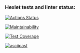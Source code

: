 ### Hexlet tests and linter status:
[![Actions Status](https://github.com/SvetlanaMaksimova/fullstack-javascript-project-4/workflows/hexlet-check/badge.svg)](https://github.com/SvetlanaMaksimova/fullstack-javascript-project-4/actions)

[![Maintainability](https://api.codeclimate.com/v1/badges/a2a6f07f6446eb12fd38/maintainability)](https://codeclimate.com/github/SvetlanaMaksimova/fullstack-javascript-project-4/maintainability)

[![Test Coverage](https://api.codeclimate.com/v1/badges/a2a6f07f6446eb12fd38/test_coverage)](https://codeclimate.com/github/SvetlanaMaksimova/fullstack-javascript-project-4/test_coverage)


[![asciicast](https://asciinema.org/a/607164.svg)](https://asciinema.org/a/607164)

